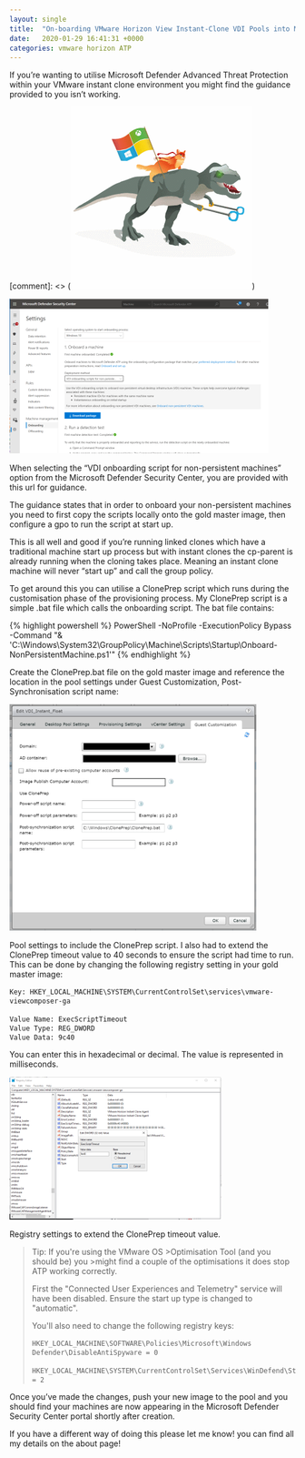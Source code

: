 ```yaml
---
layout: single
title:  "On-boarding VMware Horizon View Instant-Clone VDI Pools into Microsoft Defender Advanced Threat Protection."
date:   2020-01-29 16:41:31 +0000
categories: vmware horizon ATP
---
```

If you’re wanting to utilise Microsoft Defender Advanced Threat Protection within your VMware instant clone environment you might find the guidance provided to you isn’t working.

[comment]: <> (![image-title-here](/assets/images/horizonatp/atpcat.gif))

![image-title-here](/assets/images/horizonatp/1.png)

When selecting the “VDI onboarding script for non-persistent machines” option from the Microsoft Defender Security Center, you are provided with this url for guidance.

The guidance states that in order to onboard your non-persistent machines you need to first copy the scripts locally onto the gold master image, then configure a gpo to run the script at start up.

This is all well and good if you’re running linked clones which have a traditional machine start up process but with instant clones the cp-parent is already running when the cloning takes place. Meaning an instant clone machine will never “start up” and call the group policy.

To get around this you can utilise a ClonePrep script which runs during the customisation phase of the provisioning process. My ClonePrep script is a simple .bat file which calls the onboarding script. The bat file contains:

{% highlight powershell %}
PowerShell -NoProfile -ExecutionPolicy Bypass -Command "& 'C:\Windows\System32\GroupPolicy\Machine\Scripts\Startup\Onboard-NonPersistentMachine.ps1'"
{% endhighlight %}

Create the ClonePrep.bat file on the gold master image and reference the location in the pool settings under Guest Customization, Post-Synchronisation script name:

![image-title-here](/assets/images/horizonatp/2.png)

Pool settings to include the ClonePrep script.
I also had to extend the ClonePrep timeout value to 40 seconds to ensure the script had time to run. This can be done by changing the following registry setting in your gold master image:

```
Key: HKEY_LOCAL_MACHINE\SYSTEM\CurrentControlSet\services\vmware-viewcomposer-ga

Value Name: ExecScriptTimeout
Value Type: REG_DWORD
Value Data: 9c40
```
You can enter this in hexadecimal or decimal. The value is represented in milliseconds.

![image-title-here](/assets/images/horizonatp/3.png)

Registry settings to extend the ClonePrep timeout value.
>Tip: If you're using the VMware OS >Optimisation Tool (and you should be) you >might find a couple of the optimisations it does stop ATP working correctly.
>
>First the "Connected User Experiences and Telemetry" service will have been disabled.  Ensure the start up type is changed to "automatic".
>
>You'll also need to change the following registry keys:
>```
>HKEY_LOCAL_MACHINE\SOFTWARE\Policies\Microsoft\Windows Defender\DisableAntiSpyware = 0
>
>HKEY_LOCAL_MACHINE\SYSTEM\CurrentControlSet\Services\WinDefend\Start = 2
>```

Once you’ve made the changes, push your new image to the pool and you should find your machines are now appearing in the Microsoft Defender Security Center portal shortly after creation.

If you have a different way of doing this please let me know! you can find all my details on the about page!
